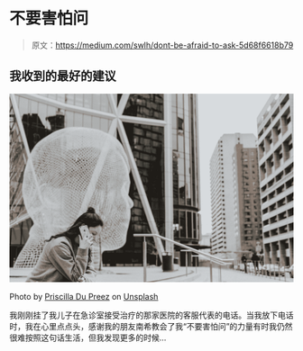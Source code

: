 # 不要害怕问

> 原文：<https://medium.com/swlh/dont-be-afraid-to-ask-5d68f6618b79>

## 我收到的最好的建议

![](img/32ffbf2d2fe12236bce4be008302089f.png)

Photo by [Priscilla Du Preez](https://unsplash.com/@priscilladupreez?utm_source=medium&utm_medium=referral) on [Unsplash](https://unsplash.com?utm_source=medium&utm_medium=referral)

我刚刚挂了我儿子在急诊室接受治疗的那家医院的客服代表的电话。当我放下电话时，我在心里点点头，感谢我的朋友南希教会了我“不要害怕问”的力量有时我仍然很难按照这句话生活，但我发现更多的时候…